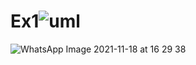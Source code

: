# Ex1![uml](https://user-images.githubusercontent.com/93682110/142432380-d5f248f2-318e-48ef-a7f0-cffc04d8ee1e.png)
![WhatsApp Image 2021-11-18 at 16 29 38](https://user-images.githubusercontent.com/93682110/142434447-69167bb5-0ba7-4ca4-9cd6-ad24ca86a99c.jpeg)
